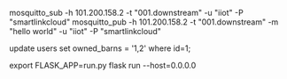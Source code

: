 mosquitto_sub -h 101.200.158.2 -t "001.downstream" -u "iiot" -P "smartlinkcloud"
mosquitto_pub -h 101.200.158.2 -t "001.downstream" -m "hello world" -u "iiot" -P "smartlinkcloud"

update users set owned_barns = '1,2' where id=1;


export FLASK_APP=run.py
flask run --host=0.0.0.0